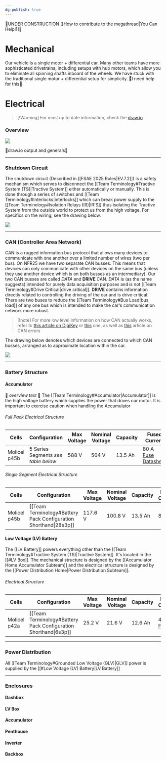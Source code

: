 ```yaml
---
dg-publish: true
---
```

🚧UNDER CONSTRUCTION [[How to contribute to the megathread|You Can Help!]]🚧
# Mechanical
Our vehicle is a single motor + differential car. Many other teams have more sophisticated drivetrains, including setups with hub motors, which allow you to eliminate all spinning shafts inboard of the wheels.
We have stuck with the traditional single motor + differential setup for simplicity.
🚧I need help for this🚧
# Electrical
>[!Warning] For most up to date information, check the [draw.io](https://app.diagrams.net/#G1aAUkTBznf-oBW0_HJwPR886YPGE_Ngbq#%7B%22pageId%22%3A%22AH0zOfJDxDtdpztpxlL7%22%7D)
### Overview
![](https://i.imgur.com/IrDRmHq.png)

🚧draw.io output and generals🚧

---
### Shutdown Circuit
The shutdown circuit (Described in [[FSAE 2025 Rules|EV.7.2]]) is a safety mechanism which serves to disconnect the [[Team Terminology#Tractive System (TS)|Tractive System]] either automatically or manually. This is done through a series of switches and [[Team Terminology#Interlocks|interlocks]] which can break power supply to the [[Team Terminology#Isolation Relays (IR)|IR'S]] thus isolating the Tractive System from the outside world to protect us from the high voltage. For specifics on the wiring, see the drawing below.

![](https://i.imgur.com/p0XU1E7.png)

---
### CAN (Controller Area Network)
CAN is a rugged information bus protocol that allows many devices to communicate with one another over a limited number of wires (two per bus). On NFR25 we have two separate CAN busses. This means that devices can only communicate with other devices on the same bus (unless they use another device which is on both busses as an intermediary). Our two CAN busses are called *DATA* and **DRIVE** CAN. *DATA* is (as the name suggests) intended for purely data acquisition purposes and is not [[Team Terminology#Drive Critical|drive critical]]. **DRIVE** contains information directly related to controlling the driving of the car and is drive critical. There are two buses to reduce the [[Team Terminology#Bus Load|bus load]] of any one bus which is intended to make the car's communication network more robust.

>[!note] For more low level information on how CAN actually works, refer to [this article on DigiKey](https://forum.digikey.com/t/overview-of-the-can-bus-protocol/21170) or [this](https://www.digikey.com/en/blog/the-basics-of-the-controller-area-network) one, as well as [this](https://www.csselectronics.com/pages/can-bus-errors-intro-tutorial) article on CAN errors

The drawing below denotes which devices are connected to which CAN busses, arranged as to approximate location within the car.

![](https://i.imgur.com/tYnMink.png)

---
### Battery Structure
#### Accumulator
🚧 *overview text* 🚧
The [[Team Terminology#Accumulator|Accumulator]] is the high voltage battery which supplies the power that drives our motor. It is important to exercise caution when handling the Accumulator
###### Full Pack Electrical Structure

| Cells        | Configuration                       | Max Voltage | Nominal Voltage | Capacity | Fused Current                                                                                                                                                                                                                                                          |
| ------------ | ----------------------------------- | ----------- | --------------- | -------- | ---------------------------------------------------------------------------------------------------------------------------------------------------------------------------------------------------------------------------------------------------------------------- |
| Molicel p45b | 5 Series Segments *see table below* | 588 V       | 504 V           | 13.5 Ah  | 80 A<br>[Fuse](https://www.mouser.com/ProductDetail/Littelfuse/L75QS080.V?qs=w%2Fv1CP2dgqquMmGcdv%252B%252BVQ%3D%3D)<br>[Datasheet](https://www.littelfuse.com/~/media/electrical/datasheets/fuses/semiconductor-fuses/littelfuse-industrial-l75qs-fuse-datasheet.pdf) |
###### Single Segment Electrical Structure

| Cells        | Configuration                                                    | Max Voltage | Nominal Voltage | Capacity | Fused Current |
| ------------ | ---------------------------------------------------------------- | ----------- | --------------- | -------- | ------------- |
| Molicel p45b | [[Team Terminology#Battery Pack Configuration Shorthand\|28s3p]] | 117.6 V     | 100.8 V         | 13.5 Ah  | 80 A          |

#### Low Voltage (LV) Battery
The [[LV Battery]] powers everything other than the [[Team Terminology#Tractive System (TS)|Tractive System]]. It's located in the [[#LV Box]]. The mechanical structure is designed by the [[Accumulator Home|Accumulator Subteam]] and the electrical structure is designed by the [[Power Distribution Home|Power Distribution Subteam]].
###### Electrical Structure

| Cells        | Configuration                                                   | Max Voltage | Nominal Voltage | Capacity | Fused Current                                                                                                                                                                                                                                                                                                                                                                                                                                                                                                                          |
| ------------ | --------------------------------------------------------------- | ----------- | --------------- | -------- | -------------------------------------------------------------------------------------------------------------------------------------------------------------------------------------------------------------------------------------------------------------------------------------------------------------------------------------------------------------------------------------------------------------------------------------------------------------------------------------------------------------------------------------- |
| Molicel p42a | [[Team Terminology#Battery Pack Configuration Shorthand\|6s3p]] | 25.2 V      | 21.6 V          | 12.6 Ah  | 40 A<br>[Fuse](https://www.amazon.com/Chanzon-50Pcs-Listed-Standard-Automotive/dp/B0CYP881ZL?crid=KOYM53VK3BJI&dib=eyJ2IjoiMSJ9.kAud1lwfnSJMHH_HHJksJ3AayT8HQIqm2DRrKdBcHMnv_5H38w8UA5qC38SW-9TZeDXUhWiUH5apFWH5WxkjyAqGwauFDSRfrqBKFBpEtEMMDnBAl-fw4ZHpuBtrKXKUkab2x4VEEME3K_TacMuT8-gI3TrKF94495g-FLnbpBmou8O6N8UpJYpcsO5qqdaKDeMduAyfolulBSMIC2Yjs8qKYCl8mqNGbtF5UdIVvy0.ofn3doJM6QnXEOKwYIaudk923TirJMeK_C6ZZ_5s2C0&dib_tag=se&keywords=40%2Bamp%2Batc%2Bfuse&qid=1721963859&sprefix=40%2Bamp%2Batc%2Bfus%2Caps%2C117&sr=8-4&th=1) |

---
### Power Distribution
All [[Team Terminology#Grounded Low Voltage (GLV)|GLV]] power is supplied by the [[#Low Voltage (LV) Battery|LV Battery]] 

---
### Enclosures
#### Dashbox
#### LV Box
#### Accumulator
#### Penthouse
#### Inverter
#### Backbox